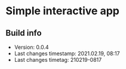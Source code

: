 # Simple interactive app

## Build info

- Version: 0.0.4
- Last changes timestamp: 2021.02.19, 08:17
- Last changes timetag: 210219-0817

